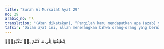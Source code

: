 ```yaml
---
title: "Surah Al-Mursalat Ayat 29"
no: 29
arabic_no: ٢٩
translation: "(Akan dikatakan), “Pergilah kamu mendapatkan apa (azab) yang dahulu kamu dustakan."
tafsir: "Dalam ayat ini, Allah menerangkan bahwa orang-orang yang bernasib malang yang hendak dimasukkan ke dalam neraka Jahanam, akan ditegur oleh malaikat penjaga dengan suara keras agar mereka pergi kepada azab dan siksaan yang didustakan ketika masih di dunia dahulu."
---
```

اِنْطَلِقُوْٓا اِلٰى مَا كُنْتُمْ بِهٖ تُكَذِّبُوْنَۚ